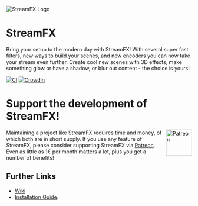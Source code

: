 ![StreamFX Logo](https://raw.githubusercontent.com/Xaymar/obs-StreamFX/master/media/logo.png)
# StreamFX
Bring your setup to the modern day with StreamFX! With several super fast filters, new ways to build your scenes, and new encoders you can now take your stream even further. Create cool new scenes with 3D effects, make something glow or have a shadow, or blur out content - the choice is yours!

[![CI](https://github.com/Xaymar/obs-StreamFX/actions/workflows/main.yml/badge.svg)](https://github.com/Xaymar/obs-StreamFX/actions) [![Crowdin](https://badges.crowdin.net/obs-stream-effects/localized.svg)](https://crowdin.com/project/obs-stream-effects)

# Support the development of StreamFX!
[<img align="right" alt="Patreon" src="https://user-images.githubusercontent.com/437395/106462708-bd602980-6496-11eb-8f35-038577cf8fd7.jpg" height="70px"/>](https://patreon.com/join/xaymar) Maintaining a project like StreamFX requires time and money, of which both are in short supply. If you use any feature of StreamFX, please consider supporting StreamFX via [Patreon](https://patreon.com/xaymar). Even as little as 1€ per month matters a lot, plus you get a number of benefits!

## Further Links
* [Wiki](https://github.com/Xaymar/obs-StreamFX/wiki)
* [Installation Guide](https://github.com/xaymar/obs-streamfx/wiki/Installation).

